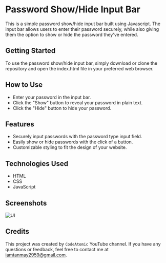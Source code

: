 # Password Show/Hide Input Bar

This is a simple password show/hide input bar built using Javascript. The input bar allows users to enter their password securely, while also giving them the option to show or hide the password they've entered.

## Getting Started

To use the password show/hide input bar, simply download or clone the repository and open the index.html file in your preferred web browser.

## How to Use

- Enter your password in the input bar.
- Click the "Show" button to reveal your password in plain text.
- Click the "Hide" button to hide your password.

## Features

- Securely input passwords with the password type input field.
- Easily show or hide passwords with the click of a button.
- Customizable styling to fit the design of your website.

## Technologies Used
 
- HTML
- CSS
- JavaScript

## Screenshots

![UI](https://user-images.githubusercontent.com/88721218/230830097-444f40fa-6d68-427a-a836-dc28100ce0c8.png)

## Credits

This project was created by `CodeAtomic` YouTube channel. If you have any questions or feedback, feel free to contact me at iamtanmay2959@gmail.com.
